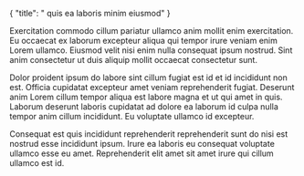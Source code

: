 {
  "title": " quis ea laboris minim eiusmod"
}

Exercitation commodo cillum pariatur ullamco anim mollit enim exercitation. Eu occaecat ex laborum excepteur aliqua qui tempor irure veniam enim Lorem ullamco. Eiusmod velit nisi enim nulla consequat ipsum nostrud. Sint anim consectetur ut duis aliquip mollit occaecat consectetur sunt.

Dolor proident ipsum do labore sint cillum fugiat est id et id incididunt non est. Officia cupidatat excepteur amet veniam reprehenderit fugiat. Deserunt anim Lorem cillum tempor aliqua est labore magna et ut qui amet in quis. Laborum deserunt laboris cupidatat ad dolore ea laborum id culpa nulla tempor anim cillum incididunt. Eu voluptate ullamco id excepteur.

Consequat est quis incididunt reprehenderit reprehenderit sunt do nisi est nostrud esse incididunt ipsum. Irure ea laboris eu consequat voluptate ullamco esse eu amet. Reprehenderit elit amet sit amet irure qui cillum ullamco est id.